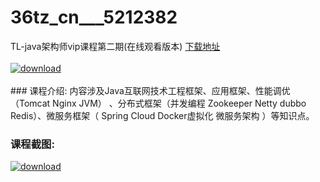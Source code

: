 # 36tz_cn___5212382
TL-java架构师vip课程第二期(在线观看版本)
[下载地址](http://www.36tz.cn/article/5212382 "下载地址")
<br/></br>[![download](http://36tz.cn/muke_img/2020_04_2-97-300x210.png "下载地址")](http://www.36tz.cn/article/5212382 "下载地址")
<br/></br>### 课程介绍:
内容涉及Java互联网技术工程框架、应用框架、性能调优 （Tomcat Nginx JVM） 、分布式框架（并发编程 Zookeeper Netty dubbo Redis）、微服务框架（ Spring Cloud Docker虚拟化 微服务架构 ）等知识点。

### 课程截图:
[![download](http://36tz.cn/muke_img/2020_04_1-142.png "下载地址")](http://www.36tz.cn/article/5212382 "下载地址")
